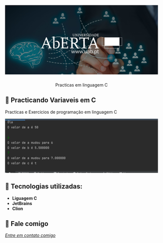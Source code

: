 
<h1 align="center">
    <img width="800" src="assets/UAb.jpg" />
</h1>


<p align="center">
Practicas em linguagem C
</p>

📌 Practicando Variaveis em C
------------------
Practicas e Exercicios de programação em linguagem C


<img src="assets/print.png" >


🔧 Tecnologias utilizadas:
------------------

- <strong>Liguagem C</strong>
- <strong>JetBrains</strong>
- <strong>Clion</strong>

💬 Fale comigo
------------------
[*Entre em contato comigo*](https://www.linkedin.com/in/ivo-baptista-3712144/)




